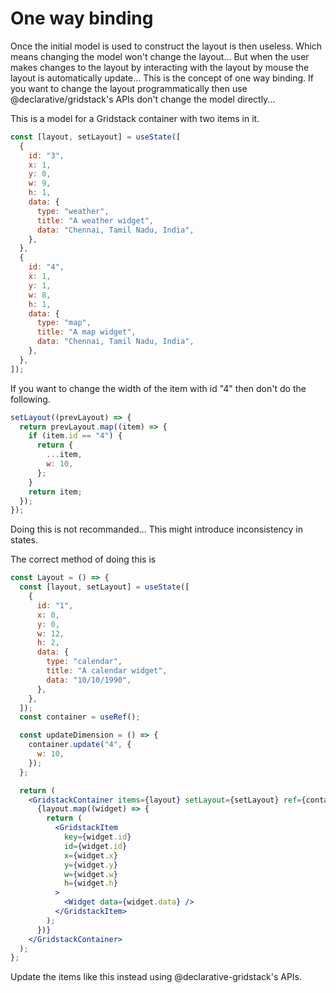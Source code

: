 # One way binding

Once the initial model is used to construct the layout is then useless.
Which means changing the model won't change the layout... But when the user makes changes to the layout
by interacting with the layout by mouse the layout is automatically update... This is the concept of
one way binding. If you want to change the layout programmatically then use @declarative/gridstack's APIs don't change the model directly...

This is a model for a Gridstack container with two items in it.

```jsx
const [layout, setLayout] = useState([
  {
    id: "3",
    x: 1,
    y: 0,
    w: 9,
    h: 1,
    data: {
      type: "weather",
      title: "A weather widget",
      data: "Chennai, Tamil Nadu, India",
    },
  },
  {
    id: "4",
    x: 1,
    y: 1,
    w: 8,
    h: 1,
    data: {
      type: "map",
      title: "A map widget",
      data: "Chennai, Tamil Nadu, India",
    },
  },
]);
```

If you want to change the width of the item with id "4" then don't do the following.

```jsx
setLayout((prevLayout) => {
  return prevLayout.map((item) => {
    if (item.id == "4") {
      return {
        ...item,
        w: 10,
      };
    }
    return item;
  });
});
```

Doing this is not recommanded... This might introduce inconsistency in states.

The correct method of doing this is

```jsx
const Layout = () => {
  const [layout, setLayout] = useState([
    {
      id: "1",
      x: 0,
      y: 0,
      w: 12,
      h: 2,
      data: {
        type: "calendar",
        title: "A calendar widget",
        data: "10/10/1990",
      },
    },
  ]);
  const container = useRef();

  const updateDimension = () => {
    container.update("4", {
      w: 10,
    });
  };

  return (
    <GridstackContainer items={layout} setLayout={setLayout} ref={container}>
      {layout.map((widget) => {
        return (
          <GridstackItem
            key={widget.id}
            id={widget.id}
            x={widget.x}
            y={widget.y}
            w={widget.w}
            h={widget.h}
          >
            <Widget data={widget.data} />
          </GridstackItem>
        );
      })}
    </GridstackContainer>
  );
};
```

Update the items like this instead using @declarative-gridstack's APIs.

